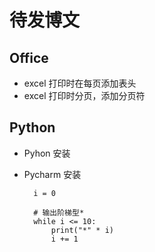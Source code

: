 待发博文
==========================

## Office

- excel 打印时在每页添加表头
- excel 打印时分页，添加分页符

## Python

- Pyhon 安装
- Pycharm 安装

		i = 0

		# 输出阶梯型*
		while i <= 10:
   			print("*" * i)
			i += 1
